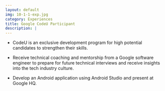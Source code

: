 ```yaml
---
layout: default
img: 10-1-1-exp.jpg
category: Experiences
title: Google CodeU Participant
description: |
---
```

* CodeU is an exclusive development program for high potential candidates to strengthen their skills. 


* Receive technical coaching and mentorship from a Google software engineer to prepare for future technical interviews and receive insights into the tech industry culture. 


* Develop an Android application using Android Studio and present at Google HQ.
